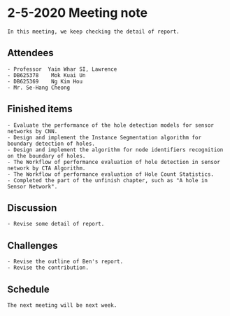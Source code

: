 # 2-5-2020 Meeting note
    In this meeting, we keep checking the detail of report.

## Attendees
    - Professor  Yain Whar SI, Lawrence
    - DB625378    Mok Kuai Un
    - DB625369    Ng Kim Hou
    - Mr. Se-Hang Cheong
    
## Finished items
    - Evaluate the performance of the hole detection models for sensor networks by CNN.
    - Design and implement the Instance Segmentation algorithm for boundary detection of holes.
    - Design and implement the algorithm for node identifiers recognition on the boundary of holes.
    - The Workflow of performance evaluation of hole detection in sensor network by CTA Algorithm.
    - The Workflow of performance evaluation of Hole Count Statistics.
    - Completed the part of the unfinish chapter, such as "A hole in Sensor Network".

## Discussion
    - Revise some detail of report.

## Challenges
    - Revise the outline of Ben's report.
    - Revise the contribution.

## Schedule
    The next meeting will be next week.
